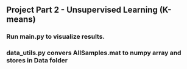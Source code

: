 ## Project Part 2 - Unsupervised Learning (K-means)
### Run main.py to visualize results.
### data_utils.py convers AllSamples.mat to numpy array and stores in Data folder